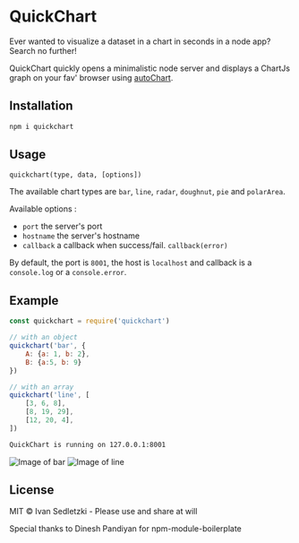 # QuickChart

Ever wanted to visualize a dataset in a chart in seconds in a node app? Search no further!

QuickChart quickly opens a minimalistic node server and displays a ChartJs graph on your fav' browser using [autoChart](https://www.npmjs.com/package/autochart).

## Installation

```bash
npm i quickchart
```

## Usage

`quickchart(type, data, [options])`

The available chart types are `bar`, `line`, `radar`, `doughnut`, `pie` and `polarArea`.

Available options :

- `port` the server's port
- `hostname` the server's hostname
- `callback` a callback when success/fail. `callback(error)`

By default, the port is `8001`, the host is `localhost` and callback is a `console.log` or a `console.error`.

## Example

```javascript
const quickchart = require('quickchart')

// with an object
quickchart('bar', {
    A: {a: 1, b: 2},
    B: {a:5, b: 9}
})

// with an array
quickchart('line', [
    [3, 6, 8],
    [8, 19, 29],
    [12, 20, 4],
])
```

```bash
QuickChart is running on 127.0.0.1:8001
```

![Image of bar](https://octodex.github.com/img/bar.png)
![Image of line](https://octodex.github.com/img/line.png)

## License

MIT © Ivan Sedletzki - Please use and share at will

Special thanks to Dinesh Pandiyan for npm-module-boilerplate
